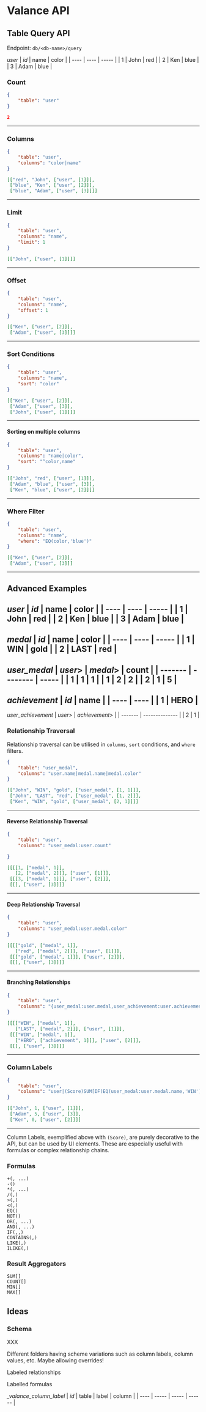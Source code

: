 # Valance API

## Table Query API

Endpoint: `db/<db-name>/query`

*user*
| *id* | name | color |
| ---- | ---- | ----- |
| 1    | John | red   |
| 2    | Ken  | blue  |
| 3    | Adam | blue  |

### Count

```json
{
    "table": "user"
}
```
```json
2
```
---

### Columns

```json
{
    "table": "user",
    "columns": "color|name"
}
```
```json
[["red", "John", ["user", [1]]],
 ["blue", "Ken", ["user", [2]]],
 ["blue", "Adam", ["user", [3]]]]
```
---

### Limit

```json
{
    "table": "user",
    "columns": "name",
    "limit": 1
}
```
```json
[["John", ["user", [1]]]]
```
---

### Offset

```json
{
    "table": "user",
    "columns": "name",
    "offset": 1
}
```
```json
[["Ken", ["user", [2]]],
 ["Adam", ["user", [3]]]]
```
---

### Sort Conditions

```json
{
    "table": "user",
    "columns": "name",
    "sort": "color"
}
```
```json
[["Ken", ["user", [2]]],
 ["Adam", ["user", [3]],
 ["John", ["user", [1]]]]
```
---

#### Sorting on multiple columns

```json
{
    "table": "user",
    "columns": "name|color",
    "sort": "^color,name"
}
```
```json
[["John", "red", ["user", [1]]],
 ["Adam", "blue", ["user", [3]],
 ["Ken", "blue", ["user", [2]]]]
```
---

### Where Filter

```json
{
    "table": "user",
    "columns": "name",
    "where": "EQ(color,'blue')"
}
```
```json
[["Ken", ["user", [2]]],
 ["Adam", ["user", [3]]]
```
---

## Advanced Examples

*user*
| *id* | name | color |
| ---- | ---- | ----- |
| 1    | John | red   |
| 2    | Ken  | blue  |
| 3    | Adam | blue  |
---
*medal*
| *id* | name | color |
| ---- | ---- | ----- |
| 1    | WIN  | gold  |
| 2    | LAST | red   |
---
*user_medal*
| *user*> | *medal*> | count |
| ------- | -------- | ----- |
| 1       | 1        | 1     |
| 1       | 2        | 2     |
| 2       | 1        | 5     |
---
*achievement*
| *id* | name |
| ---- | ---- |
| 1    | HERO |
---
*user_achievement*
| *user*> | *achievement*> |
| ------- | -------------- |
| 2       | 1              |

### Relationship Traversal

Relationship traversal can be utilised in `columns`, `sort` conditions, and `where` filters.

```json
{
    "table": "user_medal",
    "columns": "user.name|medal.name|medal.color"
}
```
```json
[["John", "WIN", "gold", ["user_medal", [1, 1]]],
 ["John", "LAST", "red", ["user_medal", [1, 2]]],
 ["Ken", "WIN", "gold", ["user_medal", [2, 1]]]]
```
---

#### Reverse Relationship Traversal

```json
{
    "table": "user",
    "columns": "user_medal:user.count"

}
```
```json
[[[[1, ["medal", 1]],
   [2, ["medal", 2]]], ["user", [1]]],
 [[[3, ["medal", 1]]], ["user", [2]]],
 [[], ["user", [3]]]]
```
---

#### Deep Relationship Traversal

```json
{
    "table": "user",
    "columns": "user_medal:user.medal.color"
}
```
```json
[[[["gold", ["medal", 1]],
   ["red", ["medal", 2]]], ["user", [1]]],
 [[["gold", ["medal", 1]]], ["user", [2]]],
 [[], ["user", [3]]]]
```
---

#### Branching Relationships

```json
{
    "table": "user",
    "columns": "{user_medal:user.medal,user_achievement:user.achievement}.name"
}
```
```json
[[[["WIN", ["medal", 1]],
   ["LAST", ["medal", 2]]], ["user", [1]]],
 [[["WIN", ["medal", 1]],
   ["HERO", ["achievement", 1]]], ["user", [2]]],
 [[], ["user", [3]]]]
```
---

### Column Labels

```json
{
    "table": "user",
    "columns": "user|(Score)SUM[IF(EQ(user_medal:user.medal.name,'WIN'),user_medal:user.count,0)]",
}
```
```json
[["John", 1, ["user", [1]]],
 ["Adam", 5, ["user", [3]],
 ["Ken", 0, ["user", [2]]]]
```
---
Column Labels, exemplified above with `(Score)`, are purely decorative to the API, but can be used by UI elements. These are especially useful with formulas or complex relationship chains.

### Formulas

```
+(, ...)
-()
*(, ...)
/(,)
>(,)
<(,)
EQ()
NOT()
OR(, ...)
AND(, ...)
IF(,,)
CONTAINS(,)
LIKE(,)
ILIKE(,)
```

### Result Aggregators

```
SUM[]
COUNT[]
MIN[]
MAX[]
```

## Ideas

### Schema

XXX

Different folders having scheme variations such as column labels, column values, etc.
Maybe allowing overrides!


Labeled relationships

Labelled formulas

*_valance_column_label*
| *id* | table | label | column |
| ---- | ----- | ----- | ------ |






